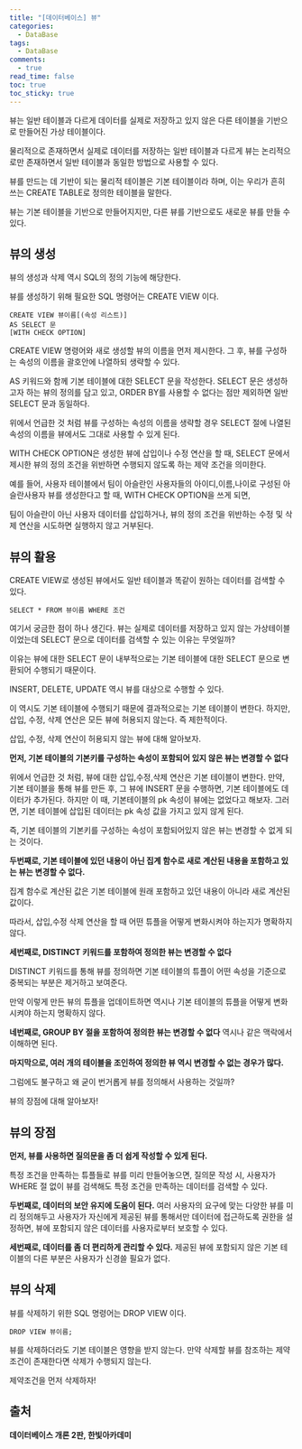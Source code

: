```yaml
---
title: "[데이터베이스] 뷰"
categories:
  - DataBase
tags:
  - DataBase
comments:
  - true
read_time: false
toc: true
toc_sticky: true
---
```

뷰는 일반 테이블과 다르게 데이터를 실제로 저장하고 있지 않은 다른 테이블을 기반으로 만들어진 가상 테이블이다. 

물리적으로 존재하면서 실제로 데이터를 저장하는 일반 테이블과 다르게 뷰는 논리적으로만 존재하면서 일반 테이블과 동일한 방법으로 사용할 수 있다.

뷰를 만드는 데 기반이 되는 물리적 테이블은 기본 테이블이라 하며, 이는 우리가 흔히 쓰는 CREATE TABLE로 정의한 테이블을 말한다. 

뷰는 기본 테이블을 기반으로 만들어지지만, 다른 뷰를 기반으로도 새로운 뷰를 만들 수 있다.

## 뷰의 생성
뷰의 생성과 삭제 역시 SQL의 정의 기능에 해당한다.

뷰를 생성하기 위해 필요한 SQL 명령어는 CREATE VIEW 이다.

```
CREATE VIEW 뷰이름[(속성 리스트)]
AS SELECT 문
[WITH CHECK OPTION]
```

CREATE VIEW 명령어와 새로 생성할 뷰의 이름을 먼저 제시한다. 그 후, 뷰를 구성하는 속성의 이름을 괄호안에 나열하되 생략할 수 있다.

AS 키워드와 함께 기본 테이블에 대한 SELECT 문을 작성한다. SELECT 문은 생성하고자 하는 뷰의 정의를 담고 있고, ORDER BY를 사용할 수 없다는 점만 제외하면 일반 SELECT 문과 동일하다.

위에서 언급한 것 처럼 뷰를 구성하는 속성의 이름을 생략할 경우 SELECT 절에 나열된 속성의 이름을 뷰에서도 그대로 사용할 수 있게 된다.

WITH CHECK OPTION은 생성한 뷰에 삽입이나 수정 연산을 할 때, SELECT 문에서 제시한 뷰의 정의 조건을 위반하면 수행되지 않도록 하는 제약 조건을 의미한다.

예를 들어, 사용자 테이블에서 팀이 아슬란인 사용자들의 아이디,이름,나이로 구성된 아슬란사용자 뷰를 생성한다고 할 때, WITH CHECK OPTION을 쓰게 되면, 

팀이 아슬란이 아닌 사용자 데이터를 삽입하거나, 뷰의 정의 조건을 위반하는 수정 및 삭제 연산을 시도하면 실행하지 않고 거부된다.

## 뷰의 활용
CREATE VIEW로 생성된 뷰에서도 일반 테이블과 똑같이 원하는 데이터를 검색할 수 있다.

```
SELECT * FROM 뷰이름 WHERE 조건
```

여기서 궁금한 점이 하나 생긴다. 뷰는 실제로 데이터를 저장하고 있지 않는 가상테이블이었는데 SELECT 문으로 데이터를 검색할 수 있는 이유는 무엇일까?

이유는 뷰에 대한 SELECT 문이 내부적으로는 기본 테이블에 대한 SELECT 문으로 변환되어 수행되기 때문이다.

INSERT, DELETE, UPDATE 역시 뷰를 대상으로 수행할 수 있다.

이 역시도 기본 테이블에 수행되기 때문에 결과적으로는 기본 테이블이 변한다. 하지만, 삽입, 수정, 삭제 연산은 모든 뷰에 허용되지 않는다. 즉 제한적이다.

삽입, 수정, 삭제 연산이 허용되지 않는 뷰에 대해 알아보자.

__먼저, 기본 테이블의 기본키를 구성하는 속성이 포함되어 있지 않은 뷰는 변경할 수 없다__ 

위에서 언급한 것 처럼, 뷰에 대한 삽입,수정,삭제 연산은 기본 테이블이 변한다. 만약, 기본 테이블을 통해 뷰를 만든 후, 그 뷰에 INSERT 문을 수행하면, 기본 테이블에도 데이터가 추가된다. 하지만 이 때, 기본테이블의 pk 속성이 뷰에는 없었다고 해보자. 그러면, 기본 테이블에 삽입된 데이터는 pk 속성 값을 가지고 있지 않게 된다. 

즉, 기본 테이블의 기본키를 구성하는 속성이 포함되어있지 않은 뷰는 변경할 수 없게 되는 것이다.

__두번째로, 기본 테이블에 있던 내용이 아닌 집계 함수로 새로 계산된 내용을 포함하고 있는 뷰는 변경할 수 없다.__

집계 함수로 계산된 값은 기본 테이블에 원래 포함하고 있던 내용이 아니라 새로 계산된 값이다.

따라서, 삽입,수정 삭제 연산을 할 때 어떤 튜플을 어떻게 변화시켜야 하는지가 명확하지 않다.

__세번째로, DISTINCT 키워드를 포함하여 정의한 뷰는 변경할 수 없다__

DISTINCT 키워드를 통해 뷰를 정의하면 기본 테이블의 튜플이 어떤 속성을 기준으로 중복되는 부분은 제거하고 보여준다.

만약 이렇게 만든 뷰의 튜플을 업데이트하면 역시나 기본 테이블의 튜플을 어떻게 변화시켜야 하는지 명확하지 않다.

__네번째로, GROUP BY 절을 포함하여 정의한 뷰는 변경할 수 없다__
역시나 같은 맥락에서 이해하면 된다.

__마지막으로, 여러 개의 테이블을 조인하여 정의한 뷰 역시 변경할 수 없는 경우가 많다.__

그럼에도 불구하고 왜 굳이 번거롭게 뷰를 정의해서 사용하는 것일까?

뷰의 장점에 대해 알아보자!

## 뷰의 장점
__먼저, 뷰를 사용하면 질의문을 좀 더 쉽게 작성할 수 있게 된다.__

특정 조건을 만족하는 튜플들로 뷰를 미리 만들어놓으면, 질의문 작성 시, 사용자가 WHERE 절 없이 뷰를 검색해도 특정 조건을 만족하는 데이터를 검색할 수 있다.

__두번째로, 데이터의 보안 유지에 도움이 된다.__
여러 사용자의 요구에 맞는 다양한 뷰를 미리 정의해두고 사용자가 자신에게 제공된 뷰를 통해서만 데이터에 접근하도록 권한을 설정하면, 뷰에 포함되지 않은 데이터를 사용자로부터 보호할 수 있다.

__세번째로, 데이터를 좀 더 편리하게 관리할 수 있다.__
제공된 뷰에 포함되지 않은 기본 테이블의 다른 부분은 사용자가 신경쓸 필요가 없다. 

## 뷰의 삭제
뷰를 삭제하기 위한 SQL 명령어는 DROP VIEW 이다.

```
DROP VIEW 뷰이름;
```

뷰를 삭제하더라도 기본 테이블은 영향을 받지 않는다. 만약 삭제할 뷰를 참조하는 제약조건이 존재한다면 삭제가 수행되지 않는다.

제약조건을 먼저 삭제하자! 

## 출처
__데이터베이스 개론 2판, 한빛아카데미__
